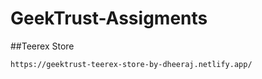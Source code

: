 # GeekTrust-Assigments

##Teerex Store
```
https://geektrust-teerex-store-by-dheeraj.netlify.app/
```
